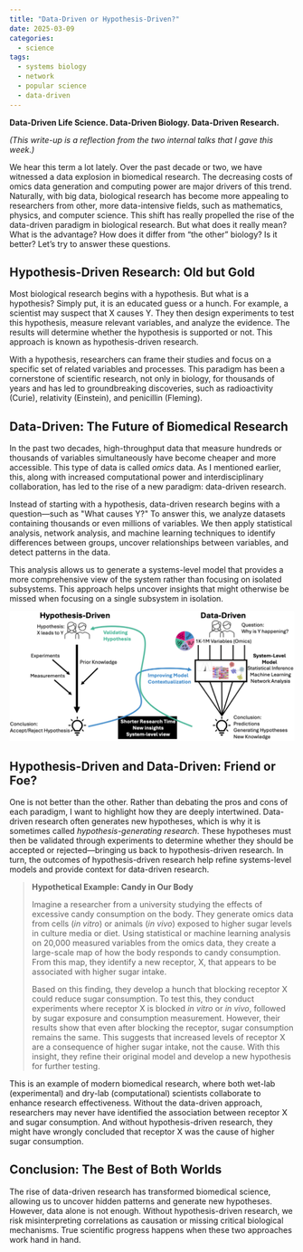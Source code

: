 ```yaml
---
title: "Data-Driven or Hypothesis-Driven?"
date: 2025-03-09
categories:
  - science
tags:
  - systems biology
  - network
  - popular science
  - data-driven
---
```



<strong>Data-Driven Life Science. Data-Driven Biology. Data-Driven Research.</strong>

<p><em>(This write-up is a reflection from the two internal talks that I gave this week.)</em></p>

<p>We hear this term a lot lately. Over the past decade or two, we have witnessed a data explosion in biomedical research. The decreasing costs of omics data generation and computing power are major drivers of this trend. Naturally, with big data, biological research has become more appealing to researchers from other, more data-intensive fields, such as mathematics, physics, and computer science. This shift has really propelled the rise of the data-driven paradigm in biological research. But what does it really mean? What is the advantage? How does it differ from “the other” biology? Is it better? Let’s try to answer these questions.</p>

<h2>Hypothesis-Driven Research: Old but Gold</h2>

<p>Most biological research begins with a hypothesis. But what is a hypothesis? Simply put, it is an educated guess or a hunch. For example, a scientist may suspect that X causes Y. They then design experiments to test this hypothesis, measure relevant variables, and analyze the evidence. The results will determine whether the hypothesis is supported or not. This approach is known as hypothesis-driven research.</p>

<p>With a hypothesis, researchers can frame their studies and focus on a specific set of related variables and processes. This paradigm has been a cornerstone of scientific research, not only in biology, for thousands of years and has led to groundbreaking discoveries, such as radioactivity (Curie), relativity (Einstein), and penicillin (Fleming).</p>

<h2>Data-Driven: The Future of Biomedical Research</h2>

<p>In the past two decades, high-throughput data that measure hundreds or thousands of variables simultaneously have become cheaper and more accessible. This type of data is called <em>omics</em> data. As I mentioned earlier, this, along with increased computational power and interdisciplinary collaboration, has led to the rise of a new paradigm: data-driven research.</p>

<p>Instead of starting with a hypothesis, data-driven research begins with a question—such as "What causes Y?" To answer this, we analyze datasets containing thousands or even millions of variables. We then apply statistical analysis, network analysis, and machine learning techniques to identify differences between groups, uncover relationships between variables, and detect patterns in the data.</p>

<p>This analysis allows us to generate a systems-level model that provides a more comprehensive view of the system rather than focusing on isolated subsystems. This approach helps uncover insights that might otherwise be missed when focusing on a single subsystem in isolation.</p>

<p align="center">
  <img src="https://raw.githubusercontent.com/muharif/PersonalBlog/master/assets/images/HDvsDD.png">
</p>

<h2>Hypothesis-Driven and Data-Driven: Friend or Foe?</h2>

<p>One is not better than the other. Rather than debating the pros and cons of each paradigm, I want to highlight how they are deeply intertwined. Data-driven research often generates new hypotheses, which is why it is sometimes called <em>hypothesis-generating research</em>. These hypotheses must then be validated through experiments to determine whether they should be accepted or rejected—bringing us back to hypothesis-driven research. In turn, the outcomes of hypothesis-driven research help refine systems-level models and provide context for data-driven research.</p>

<blockquote>
  <p><strong>Hypothetical Example: Candy in Our Body</strong></p>
  <p>Imagine a researcher from a university studying the effects of excessive candy consumption on the body. They generate omics data from cells (<em>in vitro</em>) or animals (<em>in vivo</em>) exposed to higher sugar levels in culture media or diet. Using statistical or machine learning analysis on 20,000 measured variables from the omics data, they create a large-scale map of how the body responds to candy consumption. From this map, they identify a new receptor, X, that appears to be associated with higher sugar intake.</p>

  <p>Based on this finding, they develop a hunch that blocking receptor X could reduce sugar consumption. To test this, they conduct experiments where receptor X is blocked <em>in vitro</em> or <em>in vivo</em>, followed by sugar exposure and consumption measurement. However, their results show that even after blocking the receptor, sugar consumption remains the same. This suggests that increased levels of receptor X are a consequence of higher sugar intake, not the cause. With this insight, they refine their original model and develop a new hypothesis for further testing.</p>
</blockquote>

<p>This is an example of modern biomedical research, where both wet-lab (experimental) and dry-lab (computational) scientists collaborate to enhance research effectiveness. Without the data-driven approach, researchers may never have identified the association between receptor X and sugar consumption. And without hypothesis-driven research, they might have wrongly concluded that receptor X was the cause of higher sugar consumption.</p>

<h2>Conclusion: The Best of Both Worlds</h2>

<p>The rise of data-driven research has transformed biomedical science, allowing us to uncover hidden patterns and generate new hypotheses. However, data alone is not enough. Without hypothesis-driven research, we risk misinterpreting correlations as causation or missing critical biological mechanisms. True scientific progress happens when these two approaches work hand in hand.</p>
